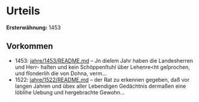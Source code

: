 # Urteils

**Ersterwähnung:** 1453

## Vorkommen
- 1453: [jahre/1453/README.md](../jahre/1453/README.md) – Jn dieſem Jahr haben die Landesherren und Herr-
haſten und kein Schöppenſtuhl über Lehenre<ht geſprochen,
und fſonderlih die von Dohna, verm...
- 1522: [jahre/1522/README.md](../jahre/1522/README.md) – der Rat zu erkennen gegeben, daß vor langen
Jahren und übex aller Lebendigen Gedächtnis dermaßen
eine löblihe Uebung und hergebrachte Gewohn...
